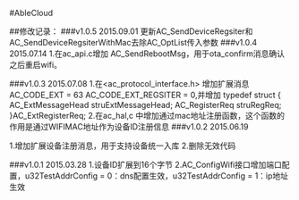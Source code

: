 #AbleCloud


##修改记录：
###v1.0.5 2015.09.01
更新AC_SendDeviceRegsiter和AC_SendDeviceRegsiterWithMac去除AC_OptList传入参数
###v1.0.4 2015.07.14
1.在ac_api.c增加 AC_SendRebootMsg，用于ota_confirm消息确认之后重启wifi。


###v1.0.3 2015.07.08
1.在<ac_protocol_interface.h> 增加扩展消息 AC_CODE_EXT = 63 AC_CODE_EXT_REGSITER = 0,并增加 
typedef struct 
{
    AC_ExtMessageHead struExtMessageHead;
    AC_RegisterReq struRegReq;
}AC_ExtRegisterReq;
2.在ac_hal,c 中增加通过mac地址注册函数，这个函数的作用是通过WIFIMAC地址作为设备ID注册信息
###v1.0.2  2015.06.19

1.增加扩展设备注册消息，用于支持设备统一入库
2.删除无效代码

###v1.0.1 2015.03.28
1.设备ID扩展到16个字节
2.AC_ConfigWifi接口增加端口配置，u32TestAddrConfig = 0：dns配置生效，u32TestAddrConfig = 1：ip地址生效 
